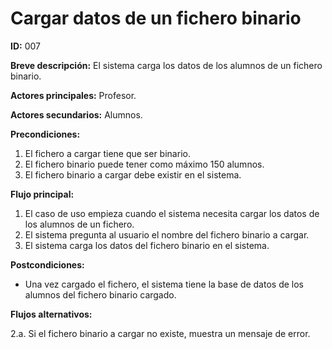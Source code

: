 # Cargar datos de un fichero binario

**ID:** 007

**Breve descripción:** El sistema carga los datos de los alumnos de un fichero binario.

**Actores principales:** Profesor.

**Actores secundarios:** Alumnos.

**Precondiciones:**

1. El fichero a cargar tiene que ser binario.
2. El fichero binario puede tener como máximo 150 alumnos.
3. El fichero binario a cargar debe existir en el sistema.

**Flujo principal:**

1. El caso de uso empieza cuando el sistema necesita cargar los datos de los alumnos de un fichero.
2. El sistema pregunta al usuario el nombre del fichero binario a cargar.
3. El sistema carga los datos del fichero binario en el sistema.

**Postcondiciones:**

* Una vez cargado el fichero, el sistema tiene la base de datos de los alumnos del fichero binario cargado.

**Flujos alternativos:**

2.a. Si el fichero binario a cargar no existe, muestra un mensaje de error.
